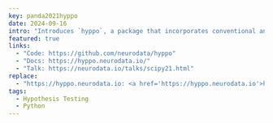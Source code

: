 ```yaml
---
key: panda2021hyppo
date: 2024-09-16
intro: "Introduces `hyppo`, a package that incorporates conventional and novel multivariate hypothesis tests."
featured: true
links:
  - "Code: https://github.com/neurodata/hyppo"
  - "Docs: https://hyppo.neurodata.io/"
  - "Talk: https://neurodata.io/talks/scipy21.html"
replace:
  - "https://hyppo.neurodata.io: <a href='https://hyppo.neurodata.io'>https://hyppo.neurodata.io</a>"
tags:
  - Hypothesis Testing
  - Python
---
```

